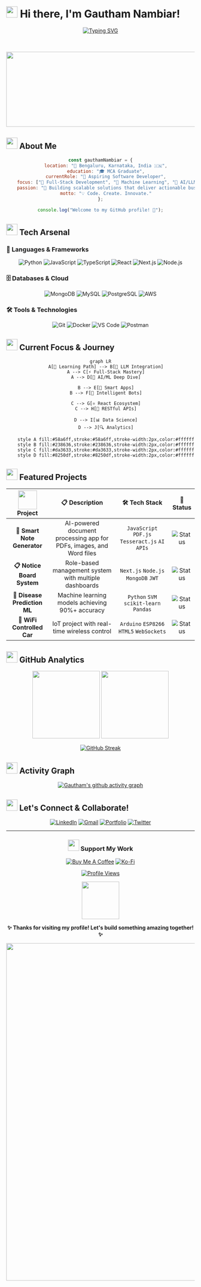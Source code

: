 # <img src="https://raw.githubusercontent.com/MartinHeinz/MartinHeinz/master/wave.gif" width="30px" height="30px" /> Hi there, I'm Gautham Nambiar!

<div align="center">
  
[![Typing SVG](https://readme-typing-svg.herokuapp.com?font=JetBrains+Mono&size=22&duration=3000&pause=1000&color=58A6FF&center=true&vCenter=true&multiline=true&width=800&height=80&lines=Full-Stack+Developer+%7C+AI+Enthusiast;Building+Smart+Solutions+with+LLMs+%F0%9F%A4%96;Passionate+about+Innovation+%26+Education+%F0%9F%9A%80)](https://git.io/typing-svg)

<br><br>
<img src="https://user-images.githubusercontent.com/74038190/225813708-98b745f2-7d22-48cf-9150-083f1b00d6c9.gif" width="600" height="200"/>
</div>


## <img src="https://user-images.githubusercontent.com/74038190/216656996-9e7fc4dd-0f6e-48ff-942d-a48d4b4b6db9.gif" width="30" height="30"> About Me

<div align="center">

```javascript
const gauthamNambiar = {
    location: "📍 Bengaluru, Karnataka, India 🇮🇳",
    education: "🎓 MCA Graduate",
    currentRole: "💼 Aspiring Software Developer",
    focus: ["🔧 Full-Stack Development", "🤖 Machine Learning", "🧠 AI/LLMs"],
    passion: "🎯 Building scalable solutions that deliver actionable business insights",
    motto: "💡 Code. Create. Innovate."
};

console.log("Welcome to my GitHub profile! 🚀");
```

</div>

## <img src="https://user-images.githubusercontent.com/74038190/212284087-bbe7e430-757e-4901-90bf-4cd2ce3e1852.gif" width="30" height="30"> Tech Arsenal

### 🎯 Languages & Frameworks
<div align="center">

![Python](https://img.shields.io/badge/Python-FFD43B?style=for-the-badge&logo=python&logoColor=blue&labelColor=306998)
![JavaScript](https://img.shields.io/badge/JavaScript-F7DF1E?style=for-the-badge&logo=javascript&logoColor=black&labelColor=F7DF1E)
![TypeScript](https://img.shields.io/badge/TypeScript-007ACC?style=for-the-badge&logo=typescript&logoColor=white&labelColor=007ACC)
![React](https://img.shields.io/badge/React-20232A?style=for-the-badge&logo=react&logoColor=61DAFB&labelColor=20232A)
![Next.js](https://img.shields.io/badge/Next.js-000000?style=for-the-badge&logo=nextdotjs&logoColor=white&labelColor=000000)
![Node.js](https://img.shields.io/badge/Node.js-339933?style=for-the-badge&logo=nodedotjs&logoColor=white&labelColor=339933)

</div>

### 🗄️ Databases & Cloud
<div align="center">

![MongoDB](https://img.shields.io/badge/MongoDB-47A248?style=for-the-badge&logo=mongodb&logoColor=white&labelColor=47A248)
![MySQL](https://img.shields.io/badge/MySQL-4479A1?style=for-the-badge&logo=mysql&logoColor=white&labelColor=4479A1)
![PostgreSQL](https://img.shields.io/badge/PostgreSQL-316192?style=for-the-badge&logo=postgresql&logoColor=white&labelColor=316192)
![AWS](https://img.shields.io/badge/AWS-FF9900?style=for-the-badge&logo=amazonaws&logoColor=white&labelColor=232F3E)

</div>

### 🛠️ Tools & Technologies
<div align="center">

![Git](https://img.shields.io/badge/Git-F05032?style=for-the-badge&logo=git&logoColor=white&labelColor=F05032)
![Docker](https://img.shields.io/badge/Docker-2496ED?style=for-the-badge&logo=docker&logoColor=white&labelColor=2496ED)
![VS Code](https://img.shields.io/badge/VS_Code-007ACC?style=for-the-badge&logo=visualstudiocode&logoColor=white&labelColor=007ACC)
![Postman](https://img.shields.io/badge/Postman-FF6C37?style=for-the-badge&logo=postman&logoColor=white&labelColor=FF6C37)

</div>

## <img src="https://user-images.githubusercontent.com/74038190/212284158-e840e285-664b-44d7-b79b-e264b5e54825.gif" width="30" height="30"> Current Focus & Journey

<div align="center">

```mermaid
graph LR
    A[🎯 Learning Path] --> B[🤖 LLM Integration]
    A --> C[⚡ Full-Stack Mastery]
    A --> D[🧠 AI/ML Deep Dive]
    
    B --> E[📝 Smart Apps]
    B --> F[💬 Intelligent Bots]
    
    C --> G[⚛️ React Ecosystem]
    C --> H[🔌 RESTful APIs]
    
    D --> I[📊 Data Science]
    D --> J[🔍 Analytics]
    
    style A fill:#58a6ff,stroke:#58a6ff,stroke-width:2px,color:#ffffff
    style B fill:#238636,stroke:#238636,stroke-width:2px,color:#ffffff
    style C fill:#da3633,stroke:#da3633,stroke-width:2px,color:#ffffff
    style D fill:#8250df,stroke:#8250df,stroke-width:2px,color:#ffffff
```

</div>

## <img src="https://user-images.githubusercontent.com/74038190/216122041-518ac897-8d92-4c6b-9b3f-ca01dcaf38ee.gif" width="30" height="30"> Featured Projects

<div align="center">

| <img src="https://user-images.githubusercontent.com/74038190/212257454-16e3712e-945a-4ca2-b238-408ad0bf87e6.gif" width="50" height="50"> Project | 📋 Description | 🛠️ Tech Stack | 🔗 Status |
|:---:|:---:|:---:|:---:|
| **🤖 Smart Note Generator** | AI-powered document processing app for PDFs, images, and Word files | `JavaScript` `PDF.js` `Tesseract.js` `AI APIs` | ![Status](https://img.shields.io/badge/Status-Active-brightgreen?style=flat-square) |
| **📋 Notice Board System** | Role-based management system with multiple dashboards | `Next.js` `Node.js` `MongoDB` `JWT` | ![Status](https://img.shields.io/badge/Status-Complete-blue?style=flat-square) |
| **🏥 Disease Prediction ML** | Machine learning models achieving 90%+ accuracy | `Python` `SVM` `scikit-learn` `Pandas` | ![Status](https://img.shields.io/badge/Status-Published-success?style=flat-square) |
| **🚗 WiFi Controlled Car** | IoT project with real-time wireless control | `Arduino` `ESP8266` `HTML5` `WebSockets` | ![Status](https://img.shields.io/badge/Status-Hardware-orange?style=flat-square) |

</div>

## <img src="https://user-images.githubusercontent.com/74038190/216644497-1951db19-8f3d-4e58-be08-c9edbf3cecb5.gif" width="30" height="30"> GitHub Analytics

<div align="center">
  
<img height="180em" src="https://github-readme-stats.vercel.app/api?username=YourGitHubUsername&show_icons=true&count_private=true&theme=tokyonight&hide_border=true&bg_color=0d1117&title_color=58a6ff&icon_color=58a6ff&text_color=c9d1d9"/>
<img height="180em" src="https://github-readme-stats.vercel.app/api/top-langs/?username=YourGitHubUsername&layout=compact&theme=tokyonight&hide_border=true&bg_color=0d1117&title_color=58a6ff&text_color=c9d1d9"/>

</div>

<div align="center">
  
[![GitHub Streak](https://github-readme-streak-stats.herokuapp.com?user=YourGitHubUsername&theme=tokyonight&hide_border=true&background=0d1117&stroke=58a6ff&ring=58a6ff&fire=58a6ff&currStreakLabel=58a6ff)](https://git.io/streak-stats)

</div>

## <img src="https://user-images.githubusercontent.com/74038190/216644500-e5e7dc2f-0b1e-4b7e-8f4e-15bb8fcf5577.gif" width="30" height="30"> Activity Graph

<div align="center">
  
[![Gautham's github activity graph](https://github-readme-activity-graph.vercel.app/graph?username=YourGitHubUsername&theme=tokyo-night&hide_border=true&bg_color=0d1117&color=58a6ff&line=58a6ff&point=ffffff)](https://github.com/ashutosh00710/github-readme-activity-graph)

</div>

## <img src="https://user-images.githubusercontent.com/74038190/216656990-52c5c4c9-ba14-4a82-8c00-2e3d40a5eac1.gif" width="30" height="30"> Let's Connect & Collaborate!

<div align="center">

[![LinkedIn](https://img.shields.io/badge/LinkedIn-0077B5?style=for-the-badge&logo=linkedin&logoColor=white&labelColor=0077B5)](https://www.linkedin.com/in/kgnambiar)
[![Gmail](https://img.shields.io/badge/Gmail-D14836?style=for-the-badge&logo=gmail&logoColor=white&labelColor=D14836)](mailto:gauthamkn69@gmail.com)
[![Portfolio](https://img.shields.io/badge/Portfolio-FF5722?style=for-the-badge&logo=firefox&logoColor=white&labelColor=FF5722)](https://your-portfolio.com)
[![Twitter](https://img.shields.io/badge/Twitter-1DA1F2?style=for-the-badge&logo=twitter&logoColor=white&labelColor=1DA1F2)](https://twitter.com/yourusername)

</div>

---

<div align="center">

### <img src="https://user-images.githubusercontent.com/74038190/216655835-0e5b2c86-b23a-4a9c-ac3d-3e5c9ec5b5b7.gif" width="30" height="30"> Support My Work

[![Buy Me A Coffee](https://img.shields.io/badge/Buy%20Me%20A%20Coffee-FFDD00?style=for-the-badge&logo=buy-me-a-coffee&logoColor=black&labelColor=FFDD00)](https://www.buymeacoffee.com/yourusername)
[![Ko-Fi](https://img.shields.io/badge/Ko--fi-F16061?style=for-the-badge&logo=ko-fi&logoColor=white&labelColor=F16061)](https://ko-fi.com/yourusername)

</div>

<div align="center">
  
[![Profile Views](https://komarev.com/ghpvc/?username=YourGitHubUsername&color=58a6ff&style=for-the-badge&label=Profile+Views)](https://github.com/YourGitHubUsername)

<img src="https://user-images.githubusercontent.com/74038190/213910845-af37a709-8995-40d6-be59-b9e5b24953c4.gif" width="100" height="100">

**✨ Thanks for visiting my profile! Let's build something amazing together! ✨**

<img src="https://user-images.githubusercontent.com/74038190/212284100-561aa473-3905-4a80-b561-0d28506553ee.gif" width="900">

</div>
